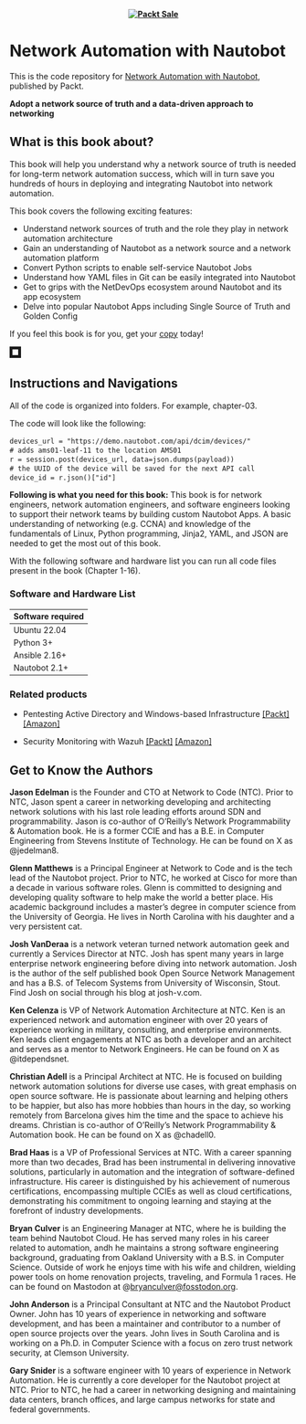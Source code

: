 
<b><p align='center'>[![Packt Sale](https://static.packt-cdn.com/assets/images/humble+bundle/3.png)](https://www.humblebundle.com/books/networking-mastery-packt-books?utm_medium=affiliate&utm_campaign=&utm_term=472505a3-5e1b-ea11-a812-00224801bc51&utm_content=)</p></b> 

# Network Automation with Nautobot

<a href="https://www.packtpub.com/product/network-automation-with-nautobot/9781837637867?utm_source=github&utm_medium=repository&utm_campaign=9781837637867"><img src="https://content.packt.com/_/image/original/B19544/cover_image_large.jpg" alt="" height="256px" align="right"></a>

This is the code repository for [Network Automation with Nautobot](https://www.packtpub.com/product/network-automation-with-nautobot/9781837637867?utm_source=github&utm_medium=repository&utm_campaign=9781837637867), published by Packt.

**Adopt a network source of truth and a data-driven approach to networking**

## What is this book about?
This book will help you understand why a network source of truth is needed for long-term network automation success, which will in turn save you hundreds of hours in deploying and integrating Nautobot into network automation.

This book covers the following exciting features:
* Understand network sources of truth and the role they play in network automation architecture
* Gain an understanding of Nautobot as a network source and a network automation platform
* Convert Python scripts to enable self-service Nautobot Jobs
* Understand how YAML files in Git can be easily integrated into Nautobot
* Get to grips with the NetDevOps ecosystem around Nautobot and its app ecosystem
* Delve into popular Nautobot Apps including Single Source of Truth and Golden Config

If you feel this book is for you, get your [copy](https://www.amazon.com/dp/1837637865) today!

<a href="https://www.packtpub.com/?utm_source=github&utm_medium=banner&utm_campaign=GitHubBanner"><img src="https://raw.githubusercontent.com/PacktPublishing/GitHub/master/GitHub.png" 
alt="https://www.packtpub.com/" border="5" /></a>

## Instructions and Navigations
All of the code is organized into folders. For example, chapter-03.

The code will look like the following:
```
devices_url = "https://demo.nautobot.com/api/dcim/devices/"
# adds ams01-leaf-11 to the location AMS01
r = session.post(devices_url, data=json.dumps(payload))
# the UUID of the device will be saved for the next API call
device_id = r.json()["id"]
```

**Following is what you need for this book:**
This book is for network engineers, network automation engineers, and software engineers looking to support their network teams by building custom Nautobot Apps. A basic understanding of networking (e.g. CCNA) and knowledge of the fundamentals of Linux, Python programming, Jinja2, YAML, and JSON are needed to get the most out of this book.

With the following software and hardware list you can run all code files present in the book (Chapter 1-16).
### Software and Hardware List
| Software required |
| -------- | 
| Ubuntu 22.04 |  
| Python 3+ |  
| Ansible 2.16+ |  
| Nautobot 2.1+ |  


### Related products
* Pentesting Active Directory and Windows-based Infrastructure [[Packt]](https://www.packtpub.com/product/pentesting-active-directory-and-windows-based-infrastructure/9781804611364?utm_source=github&utm_medium=repository&utm_campaign=9781804611364) [[Amazon]](https://www.amazon.com/dp/1804611360)

* Security Monitoring with Wazuh [[Packt]](https://www.packtpub.com/product/security-monitoring-with-wazuh/9781837632152?utm_source=github&utm_medium=repository&utm_campaign=9781837632152) [[Amazon]](https://www.amazon.com/dp/1837632154)

## Get to Know the Authors
**Jason Edelman**
is the Founder and CTO at Network to Code (NTC). Prior to NTC, Jason spent a career in networking developing and architecting network solutions with his last role leading efforts around SDN and programmability. Jason is co-author of O’Reilly’s Network Programmability & Automation book. He is a former CCIE and has a B.E. in Computer Engineering from Stevens Institute of Technology. He can be found on X as @jedelman8.

**Glenn Matthews**
is a Principal Engineer at Network to Code and is the tech lead of the Nautobot project. Prior to NTC, he worked at Cisco for more than a decade in various software roles. Glenn is committed to designing and developing quality software to help make the world a better place. His academic background includes a master’s degree in computer science from the University of Georgia. He lives in North Carolina with his daughter and a very persistent cat.

**Josh VanDeraa**
is a network veteran turned network automation geek and currently a Services Director at NTC. Josh has spent many years in large enterprise network engineering before diving into network automation. Josh is the author of the self published book Open Source Network Management and has a B.S. of Telecom Systems from University of Wisconsin, Stout. Find Josh on social through his blog at josh-v.com.

**Ken Celenza**
is VP of Network Automation Architecture at NTC. Ken is an experienced network and automation engineer with over 20 years of experience working in military, consulting, and enterprise environments. Ken leads client engagements at NTC as both a developer and an architect and serves as a mentor to Network Engineers. He can be found on X as @itdependsnet.

**Christian Adell**
is a Principal Architect at NTC. He is focused on building network automation solutions for diverse use cases, with great emphasis on open source software. He is passionate about learning and helping others to be happier, but also has more hobbies than hours in the day, so working remotely from Barcelona gives him the time and the space to achieve his dreams. Christian is co-author of O’Reilly’s Network Programmability & Automation book. He can be found on X as @chadell0.

**Brad Haas**
is a VP of Professional Services at NTC. With a career spanning more than two decades, Brad has been instrumental in delivering innovative solutions, particularly in automation and the integration of software-defined infrastructure. His career is distinguished by his achievement of numerous certifications, encompassing multiple CCIEs as well as cloud certifications, demonstrating his commitment to ongoing learning and staying at the forefront of industry developments.

**Bryan Culver**
is an Engineering Manager at NTC, where he is building the team behind Nautobot Cloud. He has served many roles in his career related to automation, andh he maintains a strong software engineering background, graduating from Oakland University with a B.S. in Computer Science. Outside of work he enjoys time with his wife and children, wielding power tools on home renovation projects, traveling, and Formula 1 races. He can be found on Mastodon at @bryanculver@fosstodon.org.

**John Anderson**
is a Principal Consultant at NTC and the Nautobot Product Owner. John has 10 years of experience in networking and software development, and has been a maintainer and contributor to a number of open source projects over the years. John lives in South Carolina and is working on a Ph.D. in Computer Science with a focus on zero trust network security, at Clemson University.

**Gary Snider**
is a software engineer with 10 years of experience in Network Automation. He is currently a core developer for the Nautobot project at NTC. Prior to NTC, he had a career in networking designing and maintaining data centers, branch offices, and large campus networks for state and federal governments.
